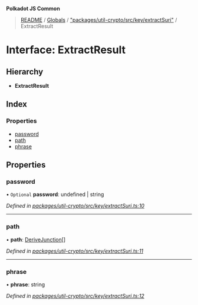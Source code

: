 **Polkadot JS Common**

> [README](../README.md) / [Globals](../globals.md) / ["packages/util-crypto/src/key/extractSuri"](../modules/_packages_util_crypto_src_key_extractsuri_.md) / ExtractResult

# Interface: ExtractResult

## Hierarchy

* **ExtractResult**

## Index

### Properties

* [password](_packages_util_crypto_src_key_extractsuri_.extractresult.md#password)
* [path](_packages_util_crypto_src_key_extractsuri_.extractresult.md#path)
* [phrase](_packages_util_crypto_src_key_extractsuri_.extractresult.md#phrase)

## Properties

### password

• `Optional` **password**: undefined \| string

*Defined in [packages/util-crypto/src/key/extractSuri.ts:10](https://github.com/polkadot-js/common/blob/ce964d2f/packages/util-crypto/src/key/extractSuri.ts#L10)*

___

### path

•  **path**: [DeriveJunction](../classes/_packages_util_crypto_src_key_derivejunction_.derivejunction.md)[]

*Defined in [packages/util-crypto/src/key/extractSuri.ts:11](https://github.com/polkadot-js/common/blob/ce964d2f/packages/util-crypto/src/key/extractSuri.ts#L11)*

___

### phrase

•  **phrase**: string

*Defined in [packages/util-crypto/src/key/extractSuri.ts:12](https://github.com/polkadot-js/common/blob/ce964d2f/packages/util-crypto/src/key/extractSuri.ts#L12)*
